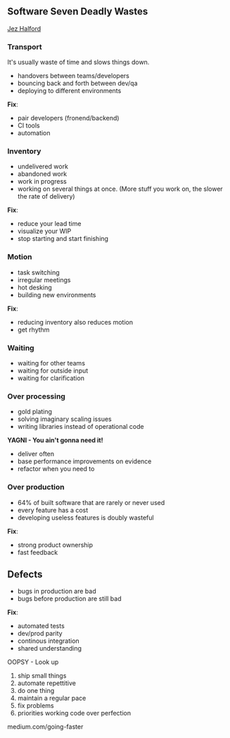 ## Software Seven Deadly Wastes

[Jez Halford](http://jezhalford.com/talks)

### Transport

It's usually waste of time and slows things down.

- handovers between teams/developers
- bouncing back and forth between dev/qa
- deploying to different environments

**Fix**: 
- pair developers (fronend/backend)
- CI tools
- automation

### Inventory

- undelivered work
- abandoned work
- work in progress
- working on several things at once. (More stuff you work on, the slower the rate of delivery)

**Fix**:
- reduce your lead time
- visualize your WIP
- stop starting and start finishing


### Motion

- task switching
- irregular meetings
- hot desking
- building new environments

**Fix**: 
- reducing inventory also reduces motion
- get rhythm


### Waiting 

- waiting for other teams
- waiting for outside input
- waiting for clarification

### Over processing

- gold plating
- solving imaginary scaling issues
- writing libraries instead of operational code

**YAGNI - You ain't gonna need it!**

- deliver often
- base performance improvements on evidence
- refactor when you need to

### Over production

- 64% of built software that are rarely or never used
- every feature has a cost
- developing useless features is doubly wasteful

**Fix**:
- strong product ownership
- fast feedback

## Defects 
- bugs in production are bad
- bugs before production are still bad

**Fix**:

- automated tests
- dev/prod parity
- continous integration
- shared understanding

OOPSY - Look up 

1. ship small things
2. automate repettitive
3. do one thing
4. maintain a regular pace
5. fix problems
6. priorities working code over perfection

medium.com/going-faster